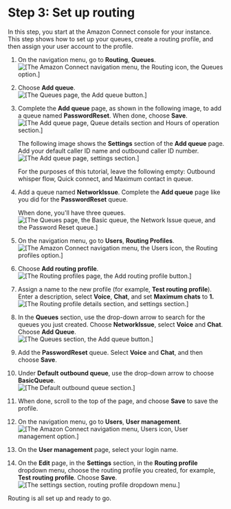 # Step 3: Set up routing<a name="tutorial1-set-up-routing"></a>

In this step, you start at the Amazon Connect console for your instance\. This step shows how to set up your queues, create a routing profile, and then assign your user account to the profile\. 

1. On the navigation menu, go to **Routing**, **Queues**\.   
![\[The Amazon Connect navigation menu, the Routing icon, the Queues option.\]](http://docs.aws.amazon.com/connect/latest/adminguide/images/tutorial1-routing-queues.png)

1. Choose **Add queue**\.  
![\[The Queues page, the Add queue button.\]](http://docs.aws.amazon.com/connect/latest/adminguide/images/tutorial1-add-new-queue-button.png)

1. Complete the **Add queue** page, as shown in the following image, to add a queue named **PasswordReset**\. When done, choose **Save**\.  
![\[The Add queue page, Queue details section and Hours of operation section.\]](http://docs.aws.amazon.com/connect/latest/adminguide/images/tutorial1-create-queue.png)

   The following image shows the **Settings** section of the **Add queue** page\. Add your default caller ID name and outbound caller ID number\.  
![\[The Add queue page, settings section.\]](http://docs.aws.amazon.com/connect/latest/adminguide/images/tutorial1-create-queue1.png)

   For the purposes of this tutorial, leave the following empty: Outbound whisper flow, Quick connect, and Maximum contact in queue\. 

1. Add a queue named **NetworkIssue**\. Complete the **Add queue** page like you did for the **PasswordReset** queue\.

   When done, you'll have three queues\.  
![\[The Queues page, the Basic queue, the Network Issue queue, and the Password Reset queue.\]](http://docs.aws.amazon.com/connect/latest/adminguide/images/tutorial1-queues.png)

1. On the navigation menu, go to **Users**, **Routing Profiles**\.   
![\[The Amazon Connect navigation menu, the Users icon, the Routing profiles option.\]](http://docs.aws.amazon.com/connect/latest/adminguide/images/tutorial1-routing-profiles.png)

1. Choose **Add routing profile**\.   
![\[The Routing profiles page, the Add routing profile button.\]](http://docs.aws.amazon.com/connect/latest/adminguide/images/tutorial1-add-new-profile.png)

1. Assign a name to the new profile \(for example, **Test routing profile**\)\. Enter a description, select **Voice**, **Chat**, and set **Maximum chats** to **1\.**  
![\[The Routing profile details section, and settings section.\]](http://docs.aws.amazon.com/connect/latest/adminguide/images/tutorial1-add-profiles1.png)

1. In the **Queues** section, use the drop\-down arrow to search for the queues you just created\. Choose **NetworkIssue**, select **Voice** and **Chat**\. Choose **Add Queue**\.  
![\[The Queues section, the Add queue button.\]](http://docs.aws.amazon.com/connect/latest/adminguide/images/tutorial1-add-queue-button.png)

1. Add the **PasswordReset** queue\. Select **Voice** and **Chat**, and then choose **Save**\.

1. Under **Default outbound queue**, use the drop\-down arrow to choose **BasicQueue**\.  
![\[The Default outbound queue section.\]](http://docs.aws.amazon.com/connect/latest/adminguide/images/tutorial1-outbound-queue.png)

1. When done, scroll to the top of the page, and choose **Save** to save the profile\.

1. On the navigation menu, go to **Users**, **User management**\.   
![\[The Amazon Connect navigation menu, Users icon, User management option.\]](http://docs.aws.amazon.com/connect/latest/adminguide/images/tutorial1-user-management.png)

1. On the **User management** page, select your login name\.

1. On the **Edit** page, in the **Settings** section, in the **Routing profile** dropdown menu, choose the routing profile you created, for example, **Test routing profile**\. Choose **Save**\.  
![\[The settings section, routing profile dropdown menu.\]](http://docs.aws.amazon.com/connect/latest/adminguide/images/tutorial1-edit-user2.png)

Routing is all set up and ready to go\. 